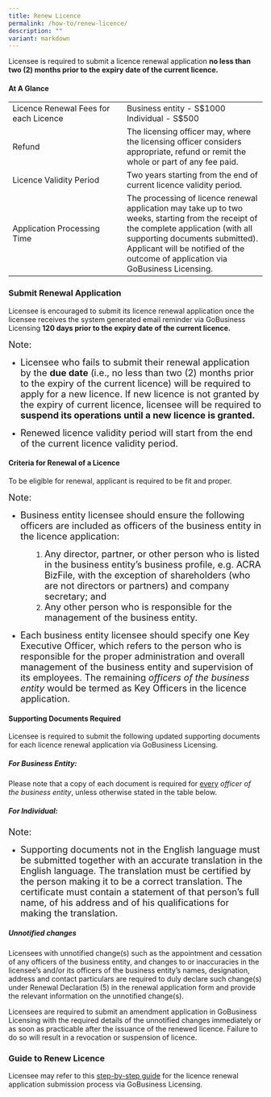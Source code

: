 ```yaml
---
title: Renew Licence
permalink: /how-to/renew-licence/
description: ""
variant: markdown
---
```

Licensee is required to submit a licence renewal application <b>no less than two (2) months prior  to the expiry date of the current licence.</b> 

#### At A Glance
<table class="table-v">
  <tbody><tr>
    <td width="45%">Licence Renewal Fees for each Licence</td>
			<td width="55%">Business entity - S$1000<br>Individual - S$500<br></td>
  </tr>
  <tr>
    <td>Refund</td>
    <td>The licensing officer may, where the licensing officer considers appropriate, refund or remit the whole or part of any fee paid.</td>
  </tr>
  <tr>
    <td>Licence Validity Period</td>
    <td>Two years starting from the end of current licence validity period.</td>
  </tr>
    <tr><td>Application Processing Time</td>
    <td>The processing of licence renewal application may take up to two weeks, starting from the receipt of the complete application (with all supporting documents submitted). Applicant will be notified of the outcome of application via GoBusiness Licensing.</td>
</tr></tbody></table>

### Submit Renewal Application

Licensee is encouraged to submit its licence renewal application once the licensee receives the system generated email reminder via GoBusiness Licensing <b>120 days prior  to the expiry date of the current licence.</b> 

<font size="4.5">Note:</font>
<ul><li><font size="4.5">Licensee who fails to submit their renewal application by the <b>due date</b> (i.e., no less than two (2) months prior to the expiry of the current licence) will be required to apply for a new licence. If new licence is not granted by the expiry of current licence, licensee will be required to <b>suspend its operations until a new licence is granted.</b></font></li></ul>
<ul><li><font size="4.5">Renewed licence validity period will start from the end of the current licence validity period.</font></li></ul>

#### Criteria for Renewal of a Licence 
To be eligible for renewal, applicant is required to be fit and proper.

<font size="4.5">Note:</font>
	
<ul><li><font size="4.5">Business entity licensee should ensure the following officers are included as officers of the business entity in the licence application:</font></li></ul>
<ol><ol><ol><li><font size="4.5">Any director, partner, or other person who is listed in the business entity’s business profile, e.g. ACRA BizFile, with the exception of shareholders (who are not directors or partners) and company secretary; and</font></li>
<li><font size="4.5">Any other person who is responsible for the management of the business entity.</font></li></ol></ol></ol>
<ul><li><font size="4.5">Each business entity licensee should specify one Key Executive Officer, which refers to the person who is responsible for the proper administration and overall management of the business entity and supervision of its employees. The remaining <i>officers of the business entity</i> would be termed as Key Officers in the licence application.</font></li></ul>

#### Supporting Documents Required
Licensee is required to submit the following updated supporting documents for each licence renewal application via GoBusiness Licensing.

##### For Business Entity:

Please note that a copy of each document is required for <u>every</u> <i>officer of the business entity</i>, unless otherwise stated in the table below.
 


##### For Individual:<br>



 <font size="4.5">Note:</font>
 <ul><li><font size="4.5">Supporting documents not in the English language must be submitted together with an accurate translation in the English language. The translation must be certified by the person making it to be a correct translation. The certificate must contain a statement of that person’s full name, of his address and of his qualifications for making the translation.</font></li></ul>

##### Unnotified changes<br>
Licensees with unnotified change(s) such as the appointment and cessation of any officers of the business entity, and changes to or inaccuracies in the licensee’s and/or its officers of the business entity’s names, designation, address and contact particulars are required to duly declare such change(s) under Renewal Declaration (5) in the renewal application form and provide the relevant information on the unnotified change(s). <br>

Licensees are required to submit an amendment application in GoBusiness Licensing with the required details of the unnotified changes immediately or as soon as practicable after the issuance of the renewed licence. Failure to do so will result in a revocation or suspension of licence.
 
### Guide to Renew Licence
Licensee may refer to this <a href="https://www.gobusiness.gov.sg/dashboard-faqs/apply-new-licences/">step-by-step guide</a> for the licence renewal application submission process via GoBusiness Licensing.